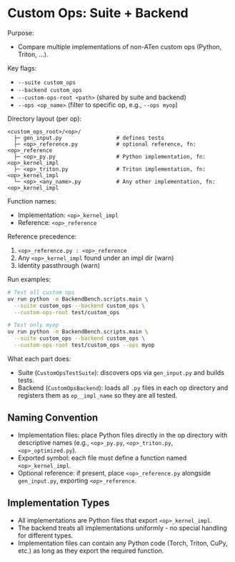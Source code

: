 # Custom Ops: Suite + Backend

Purpose:
- Compare multiple implementations of non-ATen custom ops (Python, Triton, ...).

Key flags:
- `--suite custom_ops`
- `--backend custom_ops`
- `--custom-ops-root <path>`  (shared by suite and backend)
- `--ops <op_name>`  (filter to specific op, e.g., `--ops myop`)

Directory layout (per op):
```
<custom_ops_root>/<op>/
  ├─ gen_input.py                 # defines tests
  ├─ <op>_reference.py            # optional reference, fn: <op>_reference
  ├─ <op>_py.py                   # Python implementation, fn: <op>_kernel_impl
  ├─ <op>_triton.py               # Triton implementation, fn: <op>_kernel_impl
  └─ <op>_<any_name>.py           # Any other implementation, fn: <op>_kernel_impl
```

Function names:
- Implementation: `<op>_kernel_impl`
- Reference: `<op>_reference`

Reference precedence:
1) `<op>_reference.py : <op>_reference`
2) Any `<op>_kernel_impl` found under an impl dir (warn)
3) Identity passthrough (warn)

Run examples:
```bash
# Test all custom ops
uv run python -m BackendBench.scripts.main \
  --suite custom_ops --backend custom_ops \
  --custom-ops-root test/custom_ops

# Test only myop
uv run python -m BackendBench.scripts.main \
  --suite custom_ops --backend custom_ops \
  --custom-ops-root test/custom_ops --ops myop
```

What each part does:
- Suite (`CustomOpsTestSuite`): discovers ops via `gen_input.py` and builds tests.
- Backend (`CustomOpsBackend`): loads all `.py` files in each op directory and registers them as `op__impl_name` so they are all tested.


## Naming Convention

- Implementation files: place Python files directly in the op directory with descriptive names (e.g., `<op>_py.py`, `<op>_triton.py`, `<op>_optimized.py`).
- Exported symbol: each file must define a function named `<op>_kernel_impl`.
- Optional reference: if present, place `<op>_reference.py` alongside `gen_input.py`, exporting `<op>_reference`.

## Implementation Types

- All implementations are Python files that export `<op>_kernel_impl`.
- The backend treats all implementations uniformly - no special handling for different types.
- Implementation files can contain any Python code (Torch, Triton, CuPy, etc.) as long as they export the required function.
